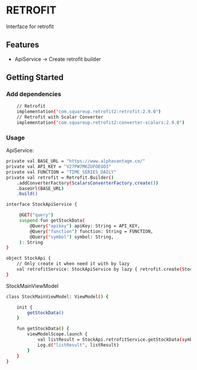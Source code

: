 # RETROFIT

Interface for retrofit

## Features
- ApiService -> Create retrofit builder

## Getting Started

### Add dependencies

```bash
    // Retrofit
    implementation("com.squareup.retrofit2:retrofit:2.9.0")
    // Retrofit with Scalar Converter
    implementation("com.squareup.retrofit2:converter-scalars:2.9.0")
```

### Usage

ApiService:

```bash
private val BASE_URL = "https://www.alphavantage.co/"
private val API_KEY = "V27PW7M6ZUFOEGO3"
private val FUNCTION = "TIME_SERIES_DAILY"
private val retrofit = Retrofit.Builder()
    .addConverterFactory(ScalarsConverterFactory.create())
    .baseUrl(BASE_URL)
    .build()

interface StockApiService {

     @GET("query")
     suspend fun getStockData(
         @Query("apikey") apiKey: String = API_KEY,
         @Query("function") function: String = FUNCTION,
         @Query("symbol") symbol: String,
     ): String
}

object StockApi {
    // Only create it when need it with by lazy
    val retrofitService: StockApiService by lazy { retrofit.create(StockApiService::class.java) }
}
```

StockMainViewModel

```bash
class StockMainViewModel: ViewModel() {

    init {
        getStockData()
    }

    fun getStockData() {
        viewModelScope.launch {
            val listResult = StockApi.retrofitService.getStockData(symbol = "NVDA")
            Log.d("listResult", listResult)
        }
    }
}
```

